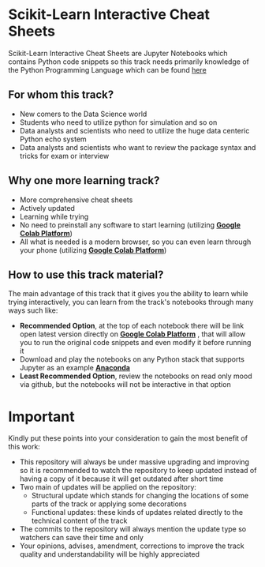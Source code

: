 # Scikit-Learn Interactive Cheat Sheets

Scikit-Learn Interactive Cheat Sheets are Jupyter Notebooks which contains Python code snippets so this track needs primarily knowledge of the Python Programming Language which can be found [here](https://github.com/mhmaem/python_university/tree/master/01_python_beginner_interactive_cheatsheets) 

## For whom this track?
 - New comers to the Data Science world
 - Students who need to utilize python for simulation and so on
 - Data analysts and scientists who need to utilize the huge data centeric Python echo system
 - Data analysts and scientists who want to review the package syntax and tricks for exam or interview

## Why one more learning track?
 - More comprehensive cheat sheets
 - Actively updated
 - Learning while trying 
 - No need to preinstall any software to start learning (utilizing **[Google Colab Platform](https://colab.research.google.com)**)
 - All what is needed is a modern browser, so you can even learn through your phone (utilizing **[Google Colab Platform](https://colab.research.google.com)**)

## How to use this track material?
The main advantage of this track that it gives you the ability to learn while trying interactively, you can learn from the track's notebooks through many ways such like:
 - **Recommended Option**, at the top of each notebook there will be link open latest version directly  on **[Google Colab Platform](https://colab.research.google.com)** , that will allow you to run the original code snippets and even modify it before running it
 - Download and play the notebooks on any Python stack that supports Jupyter as an example **[Anaconda](https://www.anaconda.com/)** 
 - **Least Recommended Option**, review the notebooks on read only mood via github, but the notebooks will not be interactive in that option

# Important
Kindly put these points into your consideration to gain the most benefit of this work:
 - This repository will always be under massive upgrading and improving so it is recommended to watch the repository to keep updated instead of having a copy of it because it will get outdated after short time
 - Two main of updates will be applied on the repository:
	 - Structural update which stands for changing the locations of some parts of the track or applying some decorations
	 - Functional updates: these kinds of updates related directly to the technical content of the track
 - The commits to the repository will always mention the update type so watchers can save their time and only 
 - Your opinions, advises, amendment, corrections to improve the track quality and understandability will be highly appreciated
